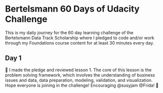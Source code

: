 # Bertelsmann 60 Days of Udacity Challenge 

This is my daily journey for the 60 day learning challenge of the Bertelsmann Data Track Scholarship where I pledged to code and/or work through my Foundations course content for at least 30 minutes every day.


## Day 1
:cherry_blossom: I made the pledge and reviewed lesson 1. The core of this lesson is the problem solving framework, which involves the understanding of business issues and data, data preparation, modeling, validation, and visualization. Hope everyone is joining in the challenge! Encouraging @susyjam @Frida! :sparkling_heart:
